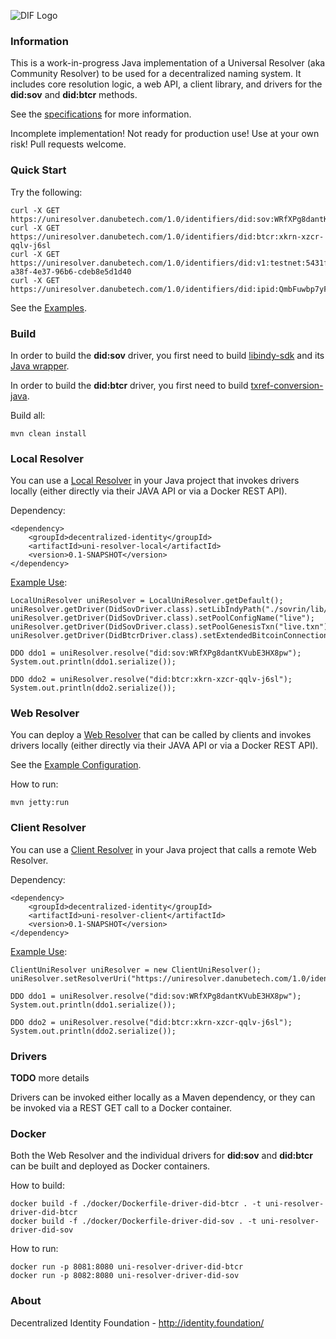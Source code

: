 ![DIF Logo](https://github.com/decentralized-identity/universal-resolver/blob/master/implementations/java/logo-dif.png?raw=true)

### Information

This is a work-in-progress Java implementation of a Universal Resolver (aka Community Resolver) to be used for a decentralized naming system. It includes core resolution logic, a web API, a client library, and drivers for the **did:sov** and **did:btcr** methods.

See the [specifications](https://github.com/decentralized-identity/universal-resolver/blob/master/docs/api-documentation.md) for more information.

Incomplete implementation! Not ready for production use! Use at your own risk! Pull requests welcome.

### Quick Start

Try the following:

	curl -X GET  https://uniresolver.danubetech.com/1.0/identifiers/did:sov:WRfXPg8dantKVubE3HX8pw
	curl -X GET  https://uniresolver.danubetech.com/1.0/identifiers/did:btcr:xkrn-xzcr-qqlv-j6sl
	curl -X GET  https://uniresolver.danubetech.com/1.0/identifiers/did:v1:testnet:5431fafa-a38f-4e37-96b6-cdeb8e5d1d40
	curl -X GET  https://uniresolver.danubetech.com/1.0/identifiers/did:ipid:QmbFuwbp7yFDTMX6t8HGcEiy3iHhfvng89A19naCYGKEBj

See the [Examples](https://github.com/decentralized-identity/universal-resolver/tree/master/implementations/java/examples/src/main/java/uniresolver/examples/).

### Build

In order to build the **did:sov** driver, you first need to build [libindy-sdk](https://github.com/hyperledger/indy-sdk/) and its [Java wrapper](https://github.com/hyperledger/indy-sdk/tree/master/wrappers/java).

In order to build the **did:btcr** driver, you first need to build [txref-conversion-java](https://github.com/WebOfTrustInfo/txref-conversion-java/).

Build all:

	mvn clean install

### Local Resolver

You can use a [Local Resolver](https://github.com/decentralized-identity/universal-resolver/tree/master/implementations/java/uni-resolver-local) in your Java project that invokes drivers locally (either directly via their JAVA API or via a Docker REST API).

Dependency:

	<dependency>
		<groupId>decentralized-identity</groupId>
		<artifactId>uni-resolver-local</artifactId>
		<version>0.1-SNAPSHOT</version>
	</dependency>

[Example Use](https://github.com/decentralized-identity/universal-resolver/blob/master/implementations/java/examples/src/main/java/uniresolver/examples/TestLocalUniResolver.java):

	LocalUniResolver uniResolver = LocalUniResolver.getDefault();
	uniResolver.getDriver(DidSovDriver.class).setLibIndyPath("./sovrin/lib/");
	uniResolver.getDriver(DidSovDriver.class).setPoolConfigName("live");
	uniResolver.getDriver(DidSovDriver.class).setPoolGenesisTxn("live.txn");
	uniResolver.getDriver(DidBtcrDriver.class).setExtendedBitcoinConnection(BlockcypherAPIExtendedBitcoinConnection.get());
	
	DDO ddo1 = uniResolver.resolve("did:sov:WRfXPg8dantKVubE3HX8pw");
	System.out.println(ddo1.serialize());
	
	DDO ddo2 = uniResolver.resolve("did:btcr:xkrn-xzcr-qqlv-j6sl");
	System.out.println(ddo2.serialize());

### Web Resolver

You can deploy a [Web Resolver](https://github.com/decentralized-identity/universal-resolver/tree/master/implementations/java/uni-resolver-web) that can be called by clients and invokes drivers locally (either directly via their JAVA API or via a Docker REST API).

See the [Example Configuration](https://github.com/decentralized-identity/universal-resolver/tree/master/implementations/java/uni-resolver-web/src/main/webapp/WEB-INF/applicationContext.xml).

How to run:

	mvn jetty:run

### Client Resolver

You can use a [Client Resolver](https://github.com/decentralized-identity/universal-resolver/tree/master/implementations/java/uni-resolver-client) in your Java project that calls a remote Web Resolver.

Dependency:

	<dependency>
		<groupId>decentralized-identity</groupId>
		<artifactId>uni-resolver-client</artifactId>
		<version>0.1-SNAPSHOT</version>
	</dependency>

[Example Use](https://github.com/decentralized-identity/universal-resolver/blob/master/implementations/java/examples/src/main/java/uniresolver/examples/TestClientUniResolver.java):

	ClientUniResolver uniResolver = new ClientUniResolver();
	uniResolver.setResolverUri("https://uniresolver.danubetech.com/1.0/identifiers/");
	
	DDO ddo1 = uniResolver.resolve("did:sov:WRfXPg8dantKVubE3HX8pw");
	System.out.println(ddo1.serialize());
	
	DDO ddo2 = uniResolver.resolve("did:btcr:xkrn-xzcr-qqlv-j6sl");
	System.out.println(ddo2.serialize());

### Drivers

**TODO** more details

Drivers can be invoked either locally as a Maven dependency, or they can be invoked via a REST GET call to a Docker container.

### Docker

Both the Web Resolver and the individual drivers for **did:sov** and **did:btcr** can be built and deployed as Docker containers.

How to build:

	docker build -f ./docker/Dockerfile-driver-did-btcr . -t uni-resolver-driver-did-btcr
	docker build -f ./docker/Dockerfile-driver-did-sov . -t uni-resolver-driver-did-sov

How to run:

	docker run -p 8081:8080 uni-resolver-driver-did-btcr
	docker run -p 8082:8080 uni-resolver-driver-did-sov

### About

Decentralized Identity Foundation - http://identity.foundation/
